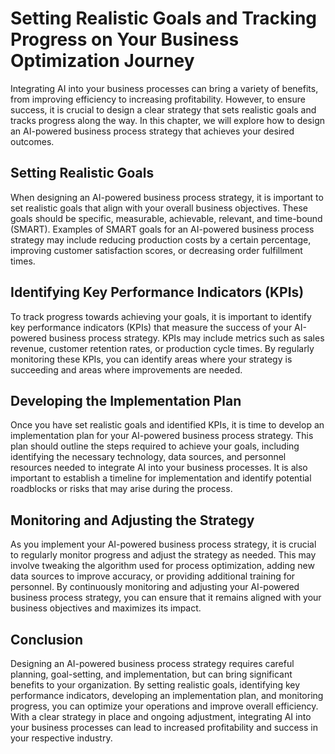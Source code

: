 # Setting Realistic Goals and Tracking Progress on Your Business Optimization Journey

Integrating AI into your business processes can bring a variety of benefits, from improving efficiency to increasing profitability. However, to ensure success, it is crucial to design a clear strategy that sets realistic goals and tracks progress along the way. In this chapter, we will explore how to design an AI-powered business process strategy that achieves your desired outcomes.

Setting Realistic Goals
-----------------------

When designing an AI-powered business process strategy, it is important to set realistic goals that align with your overall business objectives. These goals should be specific, measurable, achievable, relevant, and time-bound (SMART). Examples of SMART goals for an AI-powered business process strategy may include reducing production costs by a certain percentage, improving customer satisfaction scores, or decreasing order fulfillment times.

Identifying Key Performance Indicators (KPIs)
---------------------------------------------

To track progress towards achieving your goals, it is important to identify key performance indicators (KPIs) that measure the success of your AI-powered business process strategy. KPIs may include metrics such as sales revenue, customer retention rates, or production cycle times. By regularly monitoring these KPIs, you can identify areas where your strategy is succeeding and areas where improvements are needed.

Developing the Implementation Plan
----------------------------------

Once you have set realistic goals and identified KPIs, it is time to develop an implementation plan for your AI-powered business process strategy. This plan should outline the steps required to achieve your goals, including identifying the necessary technology, data sources, and personnel resources needed to integrate AI into your business processes. It is also important to establish a timeline for implementation and identify potential roadblocks or risks that may arise during the process.

Monitoring and Adjusting the Strategy
-------------------------------------

As you implement your AI-powered business process strategy, it is crucial to regularly monitor progress and adjust the strategy as needed. This may involve tweaking the algorithm used for process optimization, adding new data sources to improve accuracy, or providing additional training for personnel. By continuously monitoring and adjusting your AI-powered business process strategy, you can ensure that it remains aligned with your business objectives and maximizes its impact.

Conclusion
----------

Designing an AI-powered business process strategy requires careful planning, goal-setting, and implementation, but can bring significant benefits to your organization. By setting realistic goals, identifying key performance indicators, developing an implementation plan, and monitoring progress, you can optimize your operations and improve overall efficiency. With a clear strategy in place and ongoing adjustment, integrating AI into your business processes can lead to increased profitability and success in your respective industry.
